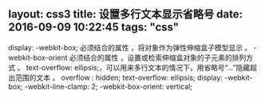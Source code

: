 layout: css3
title: 设置多行文本显示省略号
date: 2016-09-09 10:22:45
tags: "css"
---
display: -webkit-box; 必须结合的属性 ，将对象作为弹性伸缩盒子模型显示 。
-webkit-box-orient 必须结合的属性 ，设置或检索伸缩盒对象的子元素的排列方式 。
text-overflow: ellipsis;，可以用来多行文本的情况下，用省略号“…”隐藏超出范围的文本 。
overflow : hidden;
text-overflow: ellipsis;
display: -webkit-box;
-webkit-line-clamp: 2;
-webkit-box-orient: vertical;
